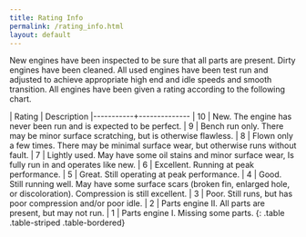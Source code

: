 ```yaml
---
title: Rating Info
permalink: /rating_info.html
layout: default
---
```


New engines have been inspected to be sure that all parts are present.  Dirty engines have been cleaned.  All used engines have been test run and adjusted to achieve appropriate high end and idle speeds and smooth transition.  All engines have been given a rating according to the following chart.

| Rating    | Description
|-----------+--------------
| 10        | New.  The engine has never been run and is expected to be perfect.
| 9         | Bench run only.  There may be minor surface scratching, but is otherwise flawless.
| 8         | Flown only a few times.  There may be minimal surface wear, but otherwise runs without fault.
| 7         | Lightly used.  May have some oil stains and minor surface wear, Is fully run in and operates like new.
| 6         | Excellent. Running at peak performance.
| 5         | Great.  Still operating at peak performance.
| 4         | Good.  Still running well.  May have some surface scars (broken fin, enlarged hole, or discoloration).  Compression is still excellent.
| 3         | Poor.  Still runs, but has poor compression and/or poor idle.
| 2         | Parts engine II.  All parts are present, but may not run.
| 1         | Parts engine I.  Missing some parts.
{: .table .table-striped .table-bordered}
